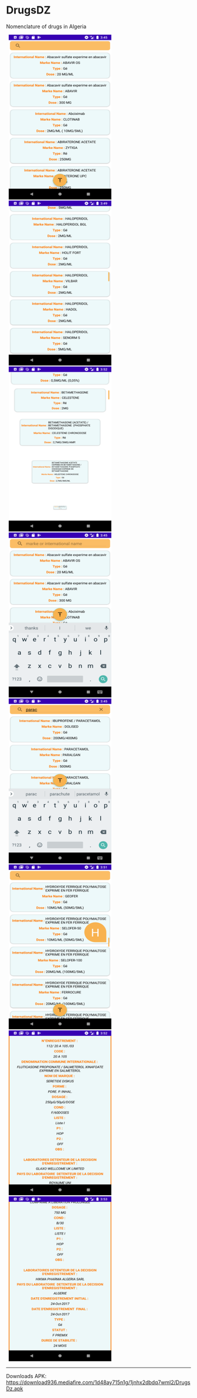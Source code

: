 # DrugsDZ
Nomenclature of drugs in Algeria
<div>
<img src="https://github.com/MohamedCS1/DrugsDZ/blob/main/screen/screen0" alt="alt text" width="280" height="450" hspace="7">
<img src="https://github.com/MohamedCS1/DrugsDZ/blob/main/screen/screen1" alt="alt text" width="280" height="450" hspace="7">
<img src="https://github.com/MohamedCS1/DrugsDZ/blob/main/screen/screen2" alt="alt text" width="280" height="450" hspace="7">
<img src="https://github.com/MohamedCS1/DrugsDZ/blob/main/screen/screen3" alt="alt text" width="280" height="450" hspace="7">
<img src="https://github.com/MohamedCS1/DrugsDZ/blob/main/screen/screen4" alt="alt text" width="280" height="450" hspace="7">
<img src="https://github.com/MohamedCS1/DrugsDZ/blob/main/screen/screen5" alt="alt text" width="280" height="450" hspace="7">
<img src="https://github.com/MohamedCS1/DrugsDZ/blob/main/screen/screen6" alt="alt text" width="280" height="450" hspace="7">
<img src="https://github.com/MohamedCS1/DrugsDZ/blob/main/screen/screen7" alt="alt text" width="280" height="450" hspace="7">

***************************************************************************

Downloads APK:
https://download936.mediafire.com/1d48ay715n1g/1jnhx2dbdq7wml2/DrugsDz.apk
</div>
